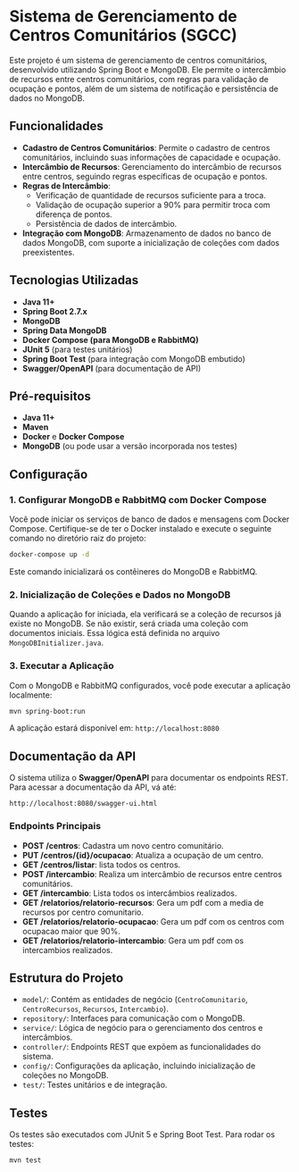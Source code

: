 
# Sistema de Gerenciamento de Centros Comunitários (SGCC)

Este projeto é um sistema de gerenciamento de centros comunitários, desenvolvido utilizando Spring Boot e MongoDB. Ele permite o intercâmbio de recursos entre centros comunitários, com regras para validação de ocupação e pontos, além de um sistema de notificação e persistência de dados no MongoDB.

## Funcionalidades

- **Cadastro de Centros Comunitários**: Permite o cadastro de centros comunitários, incluindo suas informações de capacidade e ocupação.
- **Intercâmbio de Recursos**: Gerenciamento do intercâmbio de recursos entre centros, seguindo regras específicas de ocupação e pontos.
- **Regras de Intercâmbio**:
  - Verificação de quantidade de recursos suficiente para a troca.
  - Validação de ocupação superior a 90% para permitir troca com diferença de pontos.
  - Persistência de dados de intercâmbio.
- **Integração com MongoDB**: Armazenamento de dados no banco de dados MongoDB, com suporte a inicialização de coleções com dados preexistentes.

## Tecnologias Utilizadas

- **Java 11+**
- **Spring Boot 2.7.x**
- **MongoDB**
- **Spring Data MongoDB**
- **Docker Compose (para MongoDB e RabbitMQ)**
- **JUnit 5** (para testes unitários)
- **Spring Boot Test** (para integração com MongoDB embutido)
- **Swagger/OpenAPI** (para documentação de API)

## Pré-requisitos

- **Java 11+**
- **Maven**
- **Docker** e **Docker Compose**
- **MongoDB** (ou pode usar a versão incorporada nos testes)

## Configuração

### 1. Configurar MongoDB e RabbitMQ com Docker Compose

Você pode iniciar os serviços de banco de dados e mensagens com Docker Compose. Certifique-se de ter o Docker instalado e execute o seguinte comando no diretório raiz do projeto:

```bash
docker-compose up -d
```

Este comando inicializará os contêineres do MongoDB e RabbitMQ.

### 2. Inicialização de Coleções e Dados no MongoDB

Quando a aplicação for iniciada, ela verificará se a coleção de recursos já existe no MongoDB. Se não existir, será criada uma coleção com documentos iniciais. Essa lógica está definida no arquivo `MongoDBInitializer.java`.


### 3. Executar a Aplicação

Com o MongoDB e RabbitMQ configurados, você pode executar a aplicação localmente:

```bash
mvn spring-boot:run
```

A aplicação estará disponível em: `http://localhost:8080`

## Documentação da API

O sistema utiliza o **Swagger/OpenAPI** para documentar os endpoints REST. Para acessar a documentação da API, vá até:

```
http://localhost:8080/swagger-ui.html
```

### Endpoints Principais

- **POST /centros**: Cadastra um novo centro comunitário.
- **PUT /centros/{id}/ocupacao**: Atualiza a ocupação de um centro.
- **GET /centros/listar**: lista todos os centros.
- **POST /intercambio**: Realiza um intercâmbio de recursos entre centros comunitários.
- **GET /intercambio**: Lista todos os intercâmbios realizados.
- **GET /relatorios/relatorio-recursos**: Gera um pdf com a media de recursos por centro comunitario.
- **GET /relatorios/relatorio-ocupacao**: Gera um pdf com os centros com ocupacao maior que 90%.
- **GET /relatorios/relatorio-intercambio**: Gera um pdf com os intercambios realizados.

## Estrutura do Projeto

- `model/`: Contém as entidades de negócio (`CentroComunitario`, `CentroRecursos`, `Recursos`, `Intercambio`).
- `repository/`: Interfaces para comunicação com o MongoDB.
- `service/`: Lógica de negócio para o gerenciamento dos centros e intercâmbios.
- `controller/`: Endpoints REST que expõem as funcionalidades do sistema.
- `config/`: Configurações da aplicação, incluindo inicialização de coleções no MongoDB.
- `test/`: Testes unitários e de integração.

## Testes

Os testes são executados com JUnit 5 e Spring Boot Test. Para rodar os testes:

```bash
mvn test
```

